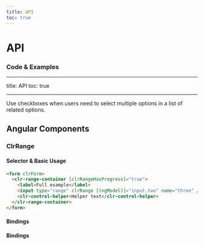 ```yaml
---
title: API
toc: true
---
```


# API

### Code & Examples

---

title: API
toc: true

---

Use checkboxes when users need to select multiple options in a list of related options.

## Angular Components

### ClrRange

#### Selector & Basic Usage

<DocDemo toggle="false">

```html
<form clrForm>
  <clr-range-container [clrRangeHasProgress]="true">
    <label>Full example</label>
    <input type="range" clrRange [(ngModel)]="input.two" name="three" />
    <clr-control-helper>Helper text</clr-control-helper>
  </clr-range-container>
</form>
```

</DocDemo>

#### Bindings

#### Bindings

<DocComponentApi component="ClrRange" item="bindings" />
<DocComponentApi component="ClrFormCommon" item="bindings" />
